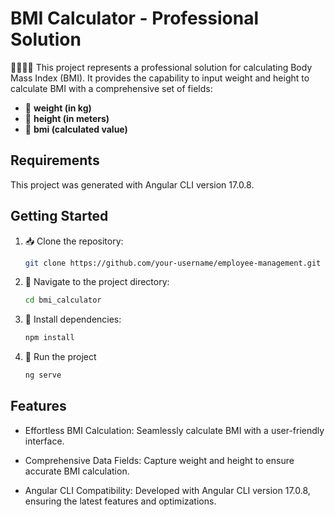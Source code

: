 # BMI Calculator - Professional Solution

🏋️‍♂️🏋️‍♀️ This project represents a professional solution for calculating Body Mass Index (BMI). It provides the capability to input weight and height to calculate BMI with a comprehensive set of fields:

- 💪 **weight (in kg)**
- 📏 **height (in meters)**
- 🔄 **bmi (calculated value)**

## Requirements

This project was generated with Angular CLI version 17.0.8.

## Getting Started

1. 📥 Clone the repository:

   ```bash
   git clone https://github.com/your-username/employee-management.git
   ```

2. 📂 Navigate to the project directory:

   ```bash
   cd bmi_calculator

   ```

3. 🚀 Install dependencies:

   ```bash
   npm install

   ```

4. 🔧 Run the project

   ```bash
   ng serve
   ```

## Features

- Effortless BMI Calculation: Seamlessly calculate BMI with a user-friendly interface.

- Comprehensive Data Fields: Capture weight and height to ensure accurate BMI calculation.

- Angular CLI Compatibility: Developed with Angular CLI version 17.0.8, ensuring the latest features and optimizations.
